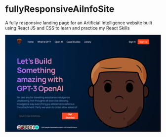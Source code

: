 # fullyResponsiveAiInfoSite
A fully responsive landing page for an Artificial Intelligence website built using React JS and CSS to learn and practice my React Skills



![PREVIEW](/preview/AISiteDesktopHead.png)
